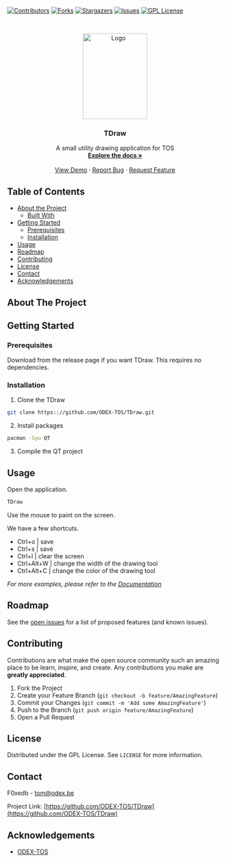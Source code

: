 
[![Contributors][contributors-shield]][contributors-url]
[![Forks][forks-shield]][forks-url]
[![Stargazers][stars-shield]][stars-url]
[![Issues][issues-shield]][issues-url]
[![GPL License][license-shield]][license-url]



<!-- PROJECT LOGO -->
<br />
<p align="center">
  <a href="https://github.com/ODEX-TOS/TDraw">
    <img src="https://tos.pbfp.xyz/images/logo.svg" alt="Logo" width="150" height="200">
  </a>

  <h3 align="center">TDraw</h3>
  <p align="center">
    A small utility drawing application for TOS
    <br />
    <a href="https://github.com/ODEX-TOS/TDraw"><strong>Explore the docs »</strong></a>
    <br />
    <br />
    <a href="https://github.com/ODEX-TOS/TDraw">View Demo</a>
    ·
    <a href="https://github.com/ODEX-TOS/TDraw/issues">Report Bug</a>
    ·
    <a href="https://github.com/ODEX-TOS/TDraw/issues">Request Feature</a>
  </p>
</p>



<!-- TABLE OF CONTENTS -->
## Table of Contents

* [About the Project](#about-the-project)
  * [Built With](#built-with)
* [Getting Started](#getting-started)
  * [Prerequisites](#prerequisites)
  * [Installation](#installation)
* [Usage](#usage)
* [Roadmap](#roadmap)
* [Contributing](#contributing)
* [License](#license)
* [Contact](#contact)
* [Acknowledgements](#acknowledgements)



<!-- ABOUT THE PROJECT -->
## About The Project


<!-- GETTING STARTED -->
## Getting Started

### Prerequisites

Download from the release page if you want TDraw. This requires no dependencies.

### Installation

1. Clone the TDraw
```sh
git clone https:://github.com/ODEX-TOS/TDraw.git
```
2. Install packages
```sh
pacman -Syu QT
```

3. Compile the QT project

<!-- USAGE EXAMPLES -->
## Usage

Open the application.

```bash
TDraw
```

Use the mouse to paint on the screen.

We have a few shortcuts.

* Ctrl+o | save
* Ctrl+s | save
* Ctrl+l | clear the screen
* Ctrl+Alt+W | change the width of the drawing tool
* Ctrl+Alt+C | change the color of the drawing tool

_For more examples, please refer to the [Documentation](https://tos.pbfp.xyz/blog)_



<!-- ROADMAP -->
## Roadmap

See the [open issues](https://github.com/ODEX-TOS/TDraw/issues) for a list of proposed features (and known issues).



<!-- CONTRIBUTING -->
## Contributing

Contributions are what make the open source community such an amazing place to be learn, inspire, and create. Any contributions you make are **greatly appreciated**.

1. Fork the Project
2. Create your Feature Branch (`git checkout -b feature/AmazingFeature`)
3. Commit your Changes (`git commit -m 'Add some AmazingFeature'`)
4. Push to the Branch (`git push origin feature/AmazingFeature`)
5. Open a Pull Request



<!-- LICENSE -->
## License

Distributed under the GPL License. See `LICENSE` for more information.



<!-- CONTACT -->
## Contact

F0xedb - tom@odex.be

Project Link: [https://github.com/ODEX-TOS/TDraw](https://github.com/ODEX-TOS/TDraw)



<!-- ACKNOWLEDGEMENTS -->
## Acknowledgements

* [ODEX-TOS](https://github.com/ODEX-TOS/TDraw)





<!-- MARKDOWN LINKS & IMAGES -->
<!-- https://www.markdownguide.org/basic-syntax/#reference-style-links -->
[contributors-shield]: https://img.shields.io/github/contributors/ODEX-TOS/TDraw.svg?style=flat-square
[contributors-url]: https://github.com/ODEX-TOS/TDraw/graphs/contributors
[forks-shield]: https://img.shields.io/github/forks/ODEX-TOS/TDraw.svg?style=flat-square
[forks-url]: https://github.com/ODEX-TOS/TDraw/network/members
[stars-shield]: https://img.shields.io/github/stars/ODEX-TOS/TDraw.svg?style=flat-square
[stars-url]: https://github.com/ODEX-TOS/TDraw/stargazers
[issues-shield]: https://img.shields.io/github/issues/ODEX-TOS/TDraw.svg?style=flat-square
[issues-url]: https://github.com/ODEX-TOS/TDraw/issues
[license-shield]: https://img.shields.io/github/license/ODEX-TOS/TDraw.svg?style=flat-square
[license-url]: https://github.com/ODEX-TOS/TDraw/blob/master/LICENSE.txt
[product-screenshot]: https://tos.pbfp.xyz/images/logo.svg
